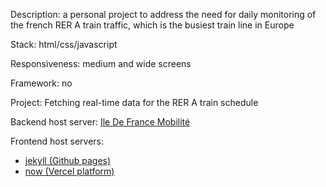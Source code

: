 Description: a personal project to address the need for daily monitoring of the french RER A train traffic, which is the busiest train line in Europe

Stack: html/css/javascript

Responsiveness: medium and wide screens

Framework: no

Project: Fetching real-time data for the RER A train schedule

Backend host server: [Ile De France Mobilité](https://prim.iledefrance-mobilites.fr/fr)

Frontend host servers:

- [jekyll (Github pages)](https://nedj78.github.io/myRERA/)
- [now (Vercel platform)](https://my-rera.vercel.app/)
